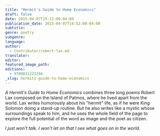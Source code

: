 ```yaml
---
title: "Hermit's Guide to Home Economics"
draft: false
date: 2015-04-07T15:11:00-04:00
publication_date: 2015-04-07T14:52:00-04:00
subtitle:
genre: poetry
subgenre:
language:
author:
  - contributor/robert-lax.md
translator:
editor:
featured_image_path:
editions:
  - 9780811223294
_slug: hermits-guide-to-home-economics
---
```


_A Hermit's Guide to Home Economics_ combines three long poems Robert Lax composed on the Island of Patmos, where he lived apart from the world. Lax writes humorously about his "hermit" life, as if he were King Solomon doing a stand-up routine. But he also writes like a mystic whose surroundings speak to him, and he uses the whole field of the page to explore the full potential of the word as image and the poet as citizen.

_I just won't talk. I won't let on that I see what goes on in the world._

